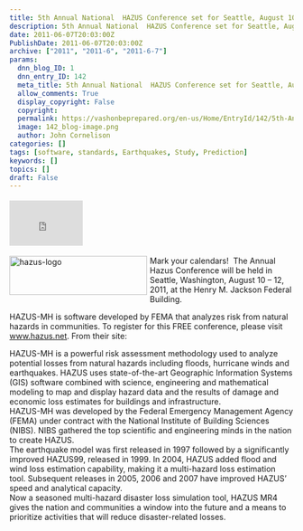 ```yaml
---
title: 5th Annual National  HAZUS Conference set for Seattle, August 10-12
description: 5th Annual National  HAZUS Conference set for Seattle, August 10-12
date: 2011-06-07T20:03:00Z
PublishDate: 2011-06-07T20:03:00Z
archive: ["2011", "2011-6", "2011-6-7"]
params:
  dnn_blog_ID: 1
  dnn_entry_ID: 142
  meta_title: 5th Annual National  HAZUS Conference set for Seattle, August 10-12
  allow_comments: True
  display_copyright: False
  copyright:
  permalink: https://vashonbeprepared.org/en-us/Home/EntryId/142/5th-Annual-National-HAZUS-Conference-set-for-Seattle-August-10-12
  image: 142_blog-image.png
  author: John Cornelison
categories: []
tags: [software, standards, Earthquakes, Study, Prediction]
keywords: []
topics: []
draft: False
---
```


<div class="wlWriterHeaderFooter" style="padding-bottom: 4px; margin: 0px; padding-left: 0px; padding-right: 0px; float: none; padding-top: 4px"><iframe src="http://www.facebook.com/widgets/like.php?href=http://vashoneoc.org/Blogs/VashonPreparedness/tabid/164/EntryId/142/5th-Annual-National-HAZUS-Conference-set-for-Seattle-August-10-12.aspx" frameborder="0" scrolling="no" style="border-bottom: medium none; border-left: medium none; width: 130px; height: 80px; border-top: medium none; border-right: medium none"></iframe></div>
<p><a href="./images/142/Windows-Live-Writer-National-Hazus-Conference-set-for-Seattl_B6C3-hazus-logo_2.jpg"><img title="hazus-logo" border="0" alt="hazus-logo" align="left" width="244" height="69" style="background-image: none; border-bottom: 0px; border-left: 0px; margin: 0px 5px 5px 0px; padding-left: 0px; padding-right: 0px; display: inline; float: left; border-top: 0px; border-right: 0px; padding-top: 0px" src="./images/142/Windows-Live-Writer-National-Hazus-Conference-set-for-Seattl_B6C3-hazus-logo_thumb.jpg" /></a>Mark your calendars!&#160; The Annual Hazus Conference will be held in Seattle, Washington, August 10 – 12, 2011, at the Henry M. Jackson Federal Building.&#160;</p>
<p>HAZUS-MH is software developed by FEMA that analyzes risk from natural hazards in communities. To register for this FREE conference, please visit <a href="http://www.hazus.net">www.hazus.net</a>. From their site:</p>
<p>HAZUS-MH is a powerful risk assessment methodology used to analyze potential losses from natural hazards including floods, hurricane winds and earthquakes. HAZUS uses state-of-the-art Geographic Information Systems (GIS) software combined with science, engineering and mathematical modeling to map and display hazard data and the results of damage and economic loss estimates for buildings and infrastructure. <br />
HAZUS-MH was developed by the Federal Emergency Management Agency (FEMA) under contract with the National Institute of Building Sciences (NIBS). NIBS gathered the top scientific and engineering minds in the nation to create HAZUS.&#160; <br />
The earthquake model was first released in 1997 followed by a significantly improved HAZUS99, released in 1999. In 2004, HAZUS added flood and wind loss estimation capability, making it a multi-hazard loss estimation tool. Subsequent releases in 2005, 2006 and 2007 have improved HAZUS’ speed and analytical capacity. <br />
Now a seasoned multi-hazard disaster loss simulation tool, HAZUS MR4 gives the nation and communities a window into the future and a means to prioritize activities that will reduce disaster-related losses.</p>
